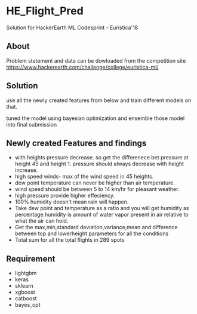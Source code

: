 # HE_Flight_Pred
Solution for HackerEarth ML Codesprint - Euristica'18

## About

Problem statement and data can be dowloaded from the competition site
https://www.hackerearth.com/challenge/college/euristica-ml/

## Solution
use all the newly created features from below and train different models on that.

tuned the model using bayesian optimization and ensemble those model into final submission 


## Newly created Features and findings

- with heights pressure decrease. so get the differenece bet pressure at height 45 and height 1. pressure should always decrease with height increase.
- high speed winds- max of the wind speed in 45 heights.
- dew point temperature can never be higher than air temperature.
- wind speed should be between 5 to 14 km/hr for pleasant weather.
- high pressure provide higher effeciency.
- 100% humidity doesn't mean rain will happen.
- Take dew point and temperature as a ratio and you will get humidity as percentage.humidity is amount of water vapor present in air relative to what the air can hold.
- Get the max,min,standard deviation,variance,mean and difference between top and lowerheight parameters for all the conditions
- Total sum for all the total flights in 289 spots

## Requirement
- lightgbm
- keras
- sklearn
- xgboost
- catboost
- bayes_opt
